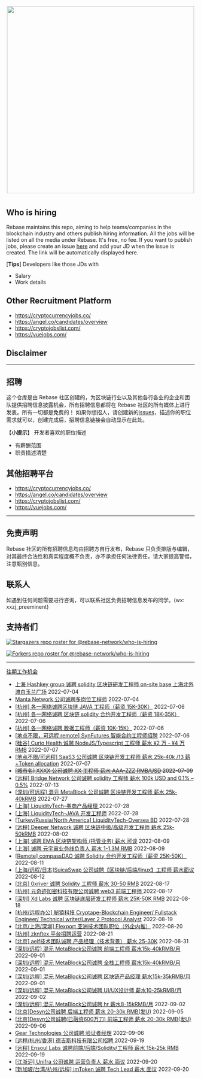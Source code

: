 <div align="center">
  <img src="./banner.png" style="margin: 0 auto 10px;" width="500"/>
</div>

## Who is hiring

Rebase maintains this repo, aiming to help teams/companies in the blockchain industry and others publish hiring information. All the jobs will be listed on all the media under Rebase. It's free, no fee.
If you want to publish jobs, please create an issue [here](https://github.com/rebase-network/who-is-hiring/issues/) and add your JD when the issue is created. The link will be automatically displayed here.

[**Tips**]
Developers like those JDs with
- Salary
- Work details

## Other Recruitment Platform

- https://cryptocurrencyjobs.co/
- https://angel.co/candidates/overview
- https://cryptojobslist.com/
- https://vuejobs.com/

## Disclaimer

---

## 招聘

这个仓库是由 Rebase 社区创建的，为区块链行业以及其他各行各业的企业和团队提供招聘信息披露机会，所有招聘信息都将在 Rebase 社区的所有媒体上进行发表。所有一切都是免费的！
如果你想招人，请创建新的[issues](https://github.com/rebase-network/who-is-hiring/issues/)，描述你的职位需求就可以，创建完成后，招聘信息链接会自动显示在此处。

【**小提示**】
开发者喜欢的职位描述
- 有薪酬范围
- 职责描述清楚

## 其他招聘平台
- https://cryptocurrencyjobs.co/
- https://angel.co/candidates/overview
- https://cryptojobslist.com/
- https://vuejobs.com/

---

## 免责声明

Rebase 社区的所有招聘信息均由招聘方自行发布，Rebase 只负责排版与编辑，对其最终合法性和真实程度概不负责，亦不承担任何法律责任，请大家提高警惕，注意甄别信息。

## 联系人
如遇到任何问题需要进行咨询，可以联系社区负责招聘信息发布的同学。(wx: xxzj_preeminent)

## 支持者们
[![Stargazers repo roster for @rebase-network/who-is-hiring](https://reporoster.com/stars/rebase-network/who-is-hiring)](https://github.com/rebase-network/who-is-hiring/stargazers)

[![Forkers repo roster for @rebase-network/who-is-hiring](https://reporoster.com/forks/rebase-network/who-is-hiring)](https://github.com/rebase-network/who-is-hiring/network/members)

---

[往期工作机会](./jobs.md)

- [上海 Hashkey group 诚聘 solidity 区块链研发工程师  on-site base 上海北外滩白玉兰广场](https://github.com/rebase-network/who-is-hiring/issues/153) 2022-07-04
- [ Manta Network  公司诚聘多岗位工程师](https://github.com/rebase-network/who-is-hiring/issues/154) 2022-07-04
- [[杭州] 各一网络诚聘区块链 JAVA 工程师（薪资 15K-30K）](https://github.com/rebase-network/who-is-hiring/issues/155) 2022-07-06
- [[杭州] 各一网络诚聘 区块链 solidity 合约开发工程师（薪资 18K-35K）](https://github.com/rebase-network/who-is-hiring/issues/156) 2022-07-06
- [[杭州] 各一网络诚聘 数据工程师（薪资 10K-15K）](https://github.com/rebase-network/who-is-hiring/issues/157) 2022-07-06
- [[地点不限，可远程 remote] SynFutures 智能合约工程师招聘](https://github.com/rebase-network/who-is-hiring/issues/158) 2022-07-06
- [[硅谷] Curio Health 诚聘 NodeJS/Typescript 工程师 薪水 ¥2 万 - ¥4 万 RMB](https://github.com/rebase-network/who-is-hiring/issues/159) 2022-07-07
- [[地点不限/可远程] SaaS3 公司诚聘 区块链开发工程师 薪水 25k-40k /13 薪 +Token allocation](https://github.com/rebase-network/who-is-hiring/issues/160) 2022-07-07
- ~~[[城市名] XXXX 公司诚聘 XX 工程师 薪水 AAA-ZZZ RMB/USD](https://github.com/rebase-network/who-is-hiring/issues/161) 2022-07-09~~
- [[远程] Bridge Network 公司诚聘 solidity 工程师 薪水 100k USD and 0.1% – 0.5%](https://github.com/rebase-network/who-is-hiring/issues/168) 2022-07-13
- [[深圳/可远程] 混元 MetaBlock 公司诚聘 区块链开发工程师 薪水 25k-40kRMB](https://github.com/rebase-network/who-is-hiring/issues/170) 2022-07-27
- [[上海] LiquidityTech-券商产品经理 ](https://github.com/rebase-network/who-is-hiring/issues/171) 2022-07-28
- [[上海] LiquidityTech-JAVA 开发工程师](https://github.com/rebase-network/who-is-hiring/issues/172) 2022-07-28
- [[Turkey/Russia/North America] LiquidityTech-Oversea BD](https://github.com/rebase-network/who-is-hiring/issues/173) 2022-07-28
- [[远程] Deeper Network 诚聘 区块链中级/高级开发工程师 薪水 25k-50kRMB](https://github.com/rebase-network/who-is-hiring/issues/174) 2022-08-02
- [[上海] 诚聘 EMA 区块链架构师 (托管业务) 薪水 可谈](https://github.com/rebase-network/who-is-hiring/issues/175) 2022-08-09
- [[上海] 诚聘 元宇宙业务线负责人 薪水 1-1.3M RMB](https://github.com/rebase-network/who-is-hiring/issues/176) 2022-08-09
- [[Remote] compassDAO 诚聘 Solidity 合约开发工程师（薪资 25K-50K）](https://github.com/rebase-network/who-is-hiring/issues/177) 2022-08-11
- [[上海/远程/日本]SuicaSwap 公司诚聘【区块链/后端/linux】工程师 薪水面议](https://github.com/rebase-network/who-is-hiring/issues/178) 2022-08-12
- [[北京] 0xriver 诚聘 Solidity 工程师 薪水 30-50 RMB](https://github.com/rebase-network/who-is-hiring/issues/179) 2022-08-17
- [[杭州] 元奇迹加密科技有限公司诚聘 web3 前端工程师 ](https://github.com/rebase-network/who-is-hiring/issues/180) 2022-08-17
- [[深圳] Xd Labs 诚聘 区块链底层研发工程师 薪水 25K-50K RMB](https://github.com/rebase-network/who-is-hiring/issues/181) 2022-08-18
- [[杭州/远程办公] 秘猿科技 Cryptape-Blockchain Engineer/ Fullstack Engineer/ Technical writer/Layer 2 Protocol Analyst](https://github.com/rebase-network/who-is-hiring/issues/182) 2022-08-19
- [[北京/上海/深圳] Flexport 亚洲技术团队职位（外企内推）](https://github.com/rebase-network/who-is-hiring/issues/183) 2022-08-20
- [[杭州] zknftex 平台招聘运营](https://github.com/rebase-network/who-is-hiring/issues/184) 2022-08-21
- [[北京] aelf技术团队诚聘 产品经理（技术背景） 薪水 25-30K](https://github.com/rebase-network/who-is-hiring/issues/185) 2022-08-31
- [[深圳/远程] 混元 MetaBlock公司诚聘 前端工程师 薪水15k-40kRMB/月](https://github.com/rebase-network/who-is-hiring/issues/186) 2022-09-01
- [[深圳/远程] 混元 MetaBlock公司诚聘 全栈工程师 薪水15k-40kRMB/月](https://github.com/rebase-network/who-is-hiring/issues/187) 2022-09-01
- [[深圳/远程] 混元 MetaBlock公司诚聘 区块链产品经理 薪水15k-35kRMB/月](https://github.com/rebase-network/who-is-hiring/issues/188) 2022-09-01
- [[深圳/远程] 混元 MetaBlock公司诚聘 UI/UX设计师 薪水10-25kRMB/月](https://github.com/rebase-network/who-is-hiring/issues/189) 2022-09-02
- [[深圳/远程] 混元 MetaBlock公司诚聘 hr 薪水8-15kRMB/月](https://github.com/rebase-network/who-is-hiring/issues/190) 2022-09-02
- [[北京]Desyn公司诚聘 后端工程师 薪水 20-30k RMB(发U)](https://github.com/rebase-network/who-is-hiring/issues/191) 2022-09-05
- [[北京]Desyn公司诚聘(已融资600万刀) 前端工程师 薪水 20-30k RMB(发U) ](https://github.com/rebase-network/who-is-hiring/issues/192) 2022-09-06
- [Gear Technologies 公司诚聘 验证者经理](https://github.com/rebase-network/who-is-hiring/issues/193) 2022-09-06
- [[远程/杭州/香港] 德吉斯科技有限公司招聘 ](https://github.com/rebase-network/who-is-hiring/issues/194) 2022-09-19
- [[远程] Ensoul Labs 诚聘前端/后端/Solidity/工程师 薪水 15k-25k RMB](https://github.com/rebase-network/who-is-hiring/issues/195) 2022-09-19
- [[江浙沪] Unifra 公司诚聘 运营负责人 薪水 面议](https://github.com/rebase-network/who-is-hiring/issues/196) 2022-09-20
- [[新加坡/台湾/杭州/远程] imToken 诚聘 Tech Lead 薪水 面议](https://github.com/rebase-network/who-is-hiring/issues/197) 2022-09-20
